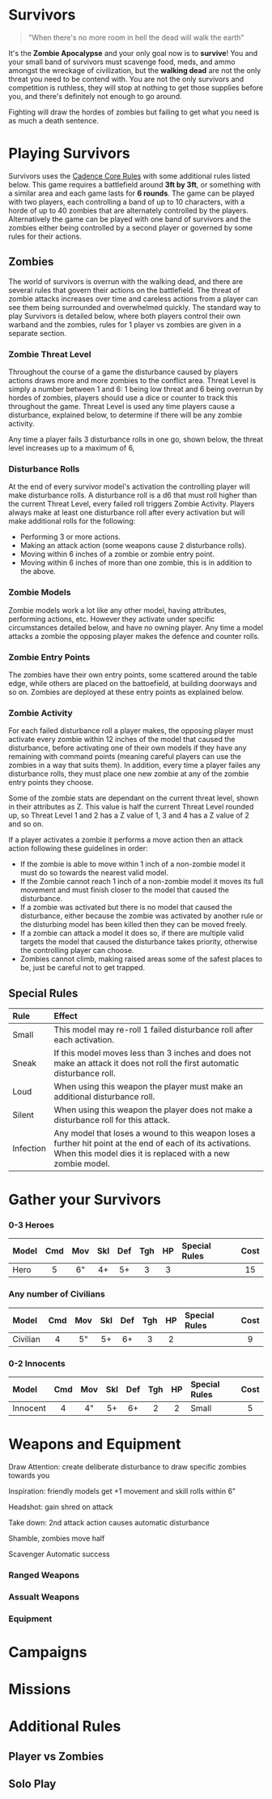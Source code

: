 # Survivors

> "When there's no more room in hell the dead will walk the earth"

It's the **Zombie Apocalypse** and your only goal now is to **survive**! You and your small band of survivors must scavenge food, meds, and ammo amongst the wreckage of civilization, but the **walking dead** are not the only threat you need to be contend with. You are not the only survivors and competition is ruthless, they will stop at nothing to get those supplies before you, and there's definitely not enough to go around.

Fighting will draw the hordes of zombies but failing to get what you need is as much a death sentence.

# Playing Survivors

Survivors uses the [Cadence Core Rules](https://cadence.games) with some additional rules listed below. This game requires a battlefield around **3ft by 3ft**, or something with a similar area and each game lasts for **6 rounds**. The game can be played with two players, each controlling a band of up to 10 characters, with a horde of up to 40 zombies that are alternately controlled by the players. Alternatively the game can be played with one band of survivors and the zombies either being controlled by a second player or governed by some rules for their actions.

## Zombies

The world of survivors is overrun with the walking dead, and there are several rules that govern their actions on the battlefield. The threat of zombie attacks increases over time and careless actions from a player can see them being surrounded and overwhelmed quickly. The standard way to play Survivors is detailed below, where both players control their own warband and the zombies, rules for 1 player vs zombies are given in a separate section.

### Zombie Threat Level

Throughout the course of a game the disturbance caused by players actions draws more and more zombies to the conflict area. Threat Level is simply a number between 1 and 6: 1 being low threat and 6 being overrun by hordes of zombies, players should use a dice or counter to track this throughout the game. Threat Level is used any time players cause a disturbance, explained below, to determine if there will be any zombie activity.

Any time a player fails 3 disturbance rolls in one go, shown below, the threat level increases up to a maximum of 6,

### Disturbance Rolls

At the end of every survivor model's activation the controlling player will make disturbance rolls. A disturbance roll is a d6 that must roll higher than the current Threat Level, every failed roll triggers Zombie Activity. Players always make at least one disturbance roll after every activation but will make additional rolls for the following:

- Performing 3 or more actions.
- Making an attack action (some weapons cause 2 disturbance rolls).
- Moving within 6 inches of a zombie or zombie entry point.
- Moving within 6 inches of more than one zombie, this is in addition to the above.

### Zombie Models

Zombie models work a lot like any other model, having attributes, performing actions, etc. However they activate under specific circumstances detailed below, and have no owning player. Any time a model attacks a zombie the opposing player makes the defence and counter rolls.

### Zombie Entry Points

The zombies have their own entry points, some scattered around the table edge, while others are placed on the battoefield, at building doorways and so on. Zombies are deployed at these entry points as explained below.

### Zombie Activity

For each failed disturbance roll a player makes, the opposing player must activate every zombie within 12 inches of the model that caused the disturbance, before activating one of their own models if they have any remaining with command points (meaning careful players can use the zombies in a way that suits them). In addition, every time a player failes any disturbance rolls, they must place one new zombie at any of the zombie entry points they choose.

Some of the zombie stats are dependant on the current threat level, shown in their attributes as Z. This value is half the current Threat Level rounded up, so Threat Level 1 and 2 has a Z value of 1, 3 and 4 has a Z value of 2 and so on.

If a player activates a zombie it performs a move action then an attack action following these guidelines in order:

- If the zombie is able to move within 1 inch of a non-zombie model it must do so towards the nearest valid model.
- If the Zombie cannot reach 1 inch of a non-zombie model it moves its full movement and must finish closer to the model that caused the disturbance.
- If a zombie was activated but there is no model that caused the disturbance, either because the zombie was activated by another rule or the disturbing model has been killed then they can be moved freely.
- If a zombie can attack a model it does so, if there are multiple valid targets the model that caused the disturbance takes priority, otherwise the controlling player can choose.
- Zombies cannot climb, making raised areas some of the safest places to be, just be careful not to get trapped.

## Special Rules

| Rule | Effect |
| :--- | :----- |
| Small | This model may re-roll 1 failed disturbance roll after each activation. |
| Sneak | If this model moves less than 3 inches and does not make an attack it does not roll the first automatic disturbance roll. |
| Loud | When using this weapon the player must make an additional disturbance roll. |
| Silent | When using this weapon the player does not make a disturbance roll for this attack. |
| Infection | Any model that loses a wound to this weapon loses a further hit point at the end of each of its activations. When this model dies it is replaced with a new zombie model. |

# Gather your Survivors

### 0-3 Heroes

| Model             | Cmd | Mov | Skl | Def | Tgh | HP  | Special Rules                 | Cost |
| :---------------- | :-: | :-: | :-: | :-: | :-: | :-: | :---------------------------- | :--: |
| Hero              |  5  | 6"  | 4+  | 5+  |  3  |  3  |                               | 15   |

### Any number of Civilians

| Model             | Cmd | Mov | Skl | Def | Tgh | HP  | Special Rules                 | Cost |
| :---------------- | :-: | :-: | :-: | :-: | :-: | :-: | :---------------------------- | :--: |
| Civilian          |  4  | 5"  | 5+  | 6+  |  3  |  2  |                               | 9    |

### 0-2 Innocents

| Model             | Cmd | Mov | Skl | Def | Tgh | HP  | Special Rules                 | Cost |
| :---------------- | :-: | :-: | :-: | :-: | :-: | :-: | :---------------------------- | :--: |
| Innocent          |  4  | 4"  | 5+  | 6+  |  2  |  2  | Small                         | 5    |

# Weapons and Equipment

Draw Attention: create deliberate disturbance to draw specific zombies towards you

Inspiration: friendly models get +1 movement and skill rolls within 6"

Headshot: gain shred on attack

Take down: 2nd attack action causes automatic disturbance

Shamble, zombies move half

Scavenger Automatic success



### Ranged Weapons

### Assualt Weapons

### Equipment

# Campaigns

# Missions

# Additional Rules

## Player vs Zombies

## Solo Play